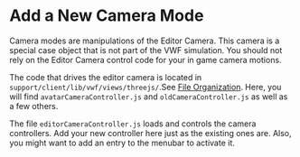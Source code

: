 # Add a New Camera Mode

Camera modes are manipulations of the Editor Camera. This camera is a special case object that is not part of the VWF simulation. You should not rely on the Editor Camera control code for your in game camera motions. 

The code that drives the editor camera is located in `support/client/lib/vwf/views/threejs/`.See [File Organization](http://sandboxdocs.readthedocs.org/en/latest/Developer%20Guide/File-Organization/ "File Organization"). Here, you will find `avatarCameraController.js` and `oldCameraController.js` as well as a few others. 

The file `editorCameraController.js` loads and controls the camera controllers. Add your new controller here just as the existing ones are. Also, you might want to add an entry to the menubar to activate it.